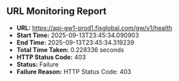 ## URL Monitoring Report

- **URL:** https://api-gw1-prod1.fisglobal.com/gw/v1/health
- **Start Time:** 2025-09-13T23:45:34.090903
- **End Time:** 2025-09-13T23:45:34.319239
- **Total Time Taken:** 0.228336 seconds
- **HTTP Status Code:** 403
- **Status:** Failure
- **Failure Reason:** HTTP Status Code: 403
